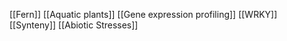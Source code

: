 [[Fern]]
[[Aquatic plants]]
[[Gene expression profiling]]
[[WRKY]]
[[Synteny]]
[[Abiotic Stresses]]
